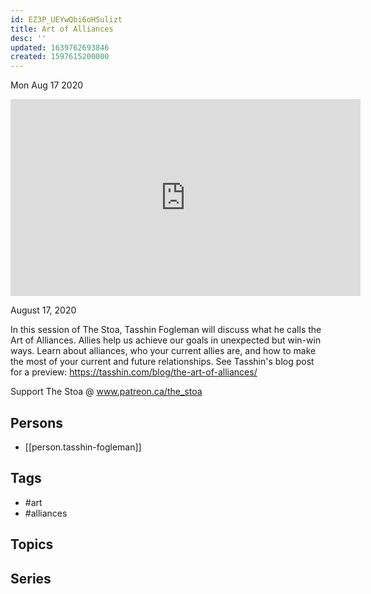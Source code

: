 ```yaml
---
id: EZ3P_UEYwQbi6oHSulizt
title: Art of Alliances
desc: ''
updated: 1639762693846
created: 1597615200000
---
```





Mon Aug 17 2020

<iframe width="560" height="315" src="https://www.youtube.com/embed/JaWjbvq1vv8" title="Art of Alliances w/ Tasshin Fogleman" frameborder="0" allow="accelerometer; autoplay; clipboard-write; encrypted-media; gyroscope; picture-in-picture" allowfullscreen ></iframe>

August 17, 2020

In this session of The Stoa, Tasshin Fogleman will discuss what he calls the Art of Alliances. Allies help us achieve our goals in unexpected but win-win ways. Learn about alliances, who your current allies are, and how to make the most of your current and future relationships. See Tasshin's blog post for a preview: https://tasshin.com/blog/the-art-of-alliances/

Support The Stoa @ www.patreon.ca/the_stoa

## Persons

- [[person.tasshin-fogleman]]

## Tags

- #art
- #alliances

## Topics



## Series



